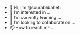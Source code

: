 - 👋 Hi, I’m @sourabhbaheti
- 👀 I’m interested in ...
- 🌱 I’m currently learning ...
- 💞️ I’m looking to collaborate on ...
- 📫 How to reach me ...

<!---
sourabhbaheti/sourabhbaheti is a ✨ special ✨ repository because its `README.md` (this file) appears on your GitHub profile.
You can click the Preview link to take a look at your changes.
--->
